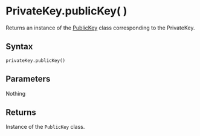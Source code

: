 # PrivateKey.publicKey( )

Returns an instance of the [PublicKey](../PublicKey/PublicKey.md) class corresponding to the PrivateKey.

## Syntax

`privateKey.publicKey()`

## Parameters

Nothing

## Returns

Instance of the `PublicKey` class.